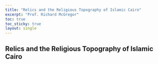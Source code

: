 ```yaml
---
title: "Relics and the Religious Topography of Islamic Cairo"
excerpt: "Prof. Richard McGregor"
toc: true
toc_sticky: true
layout: single
---
```


## Relics and the Religious Topography of Islamic Cairo
